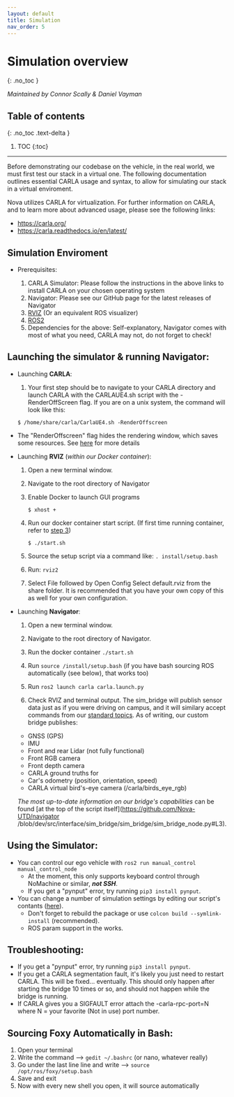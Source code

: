 ```yaml
---
layout: default
title: Simulation
nav_order: 5
---
```


# Simulation overview
{: .no_toc }

*Maintained by Connor Scally & Daniel Vayman*

## Table of contents
{: .no_toc .text-delta }

1. TOC
{:toc}

---

Before demonstrating our codebase on the vehicle, in the real world, we must first test our stack in a virtual one. The following documentation outlines essential CARLA usage and syntax, to allow for simulating our stack in a virtual enviroment. 

Nova utilizes CARLA for virtualization. For further information on CARLA, and to learn more about advanced usage, please see the following links: 

- https://carla.org/
- https://carla.readthedocs.io/en/latest/

## Simulation Enviroment

 * Prerequisites:

    1. CARLA Simulator: Please follow the instructions in the above links to install CARLA on your chosen operating system
    2. Navigator: Please see our GitHub page for the latest releases of Navigator
    3. [RVIZ](http://wiki.ros.org/rviz) (Or an equivalent ROS visualizer)
    4. [ROS2](https://docs.ros.org/en/foxy/index.html)
    5. Dependencies for the above: Self-explanatory, Navigator comes with most of what you need, CARLA may not, do not forget to check!



## Launching the simulator & running Navigator:

* Launching **CARLA**:

    1. Your first step should be to navigate to your CARLA directory and launch CARLA with the CARLAUE4.sh script with the -RenderOffScreen flag. If you are on a unix system, the command will look like this:

    ```
    $ /home/share/carla/CarlaUE4.sh -RenderOffscreen
    ```

 - The "RenderOffscreen" flag hides the rendering window, which saves some resources. See [here](https://carla.readthedocs.io/en/latest/start_quickstart/#command-line-options) for more details


* Launching **RVIZ** (*within our Docker container*):

    1. Open a new terminal window.
    
    2. Navigate to the root directory of Navigator

    3. Enable Docker to launch GUI programs
    
        `$ xhost +`
    
    3. Run our docker container start script. (If first time running container, refer to [step 3](/navigator/index)) 
       
        `$ ./start.sh `
    
    4. Source the setup script via a command like: `. install/setup.bash`

    5. Run: `rviz2`
    6. Select File followed by Open Config Select default.rviz from the share folder. It is recommended that you have your own copy of this as well             for your own configuration.
    
* Launching **Navigator**:

    1. Open a new terminal window.

    2. Navigate to the root directory of Navigator.

    3. Run the docker container `./start.sh`

    4. Run `source /install/setup.bash` (if you have bash sourcing ROS automatically (see below), that works too)

    5. Run `ros2 launch carla carla.launch.py`

    6. Check RVIZ and terminal output. The sim_bridge will publish sensor data just as if you were driving on campus, and it will similary accept commands      from our [standard topics](https://github.com/Nova-UTD/navigator/wiki/Topic-and-transform-structure). As of writing, our custom bridge publishes:

    - GNSS (GPS)
    - IMU
    - Front and rear Lidar (not fully functional)
    - Front  RGB camera
    - Front depth camera
    - CARLA ground truths for
    - Car's odometry (position, orientation, speed)
    - CARLA virtual bird's-eye camera (/carla/birds_eye_rgb)

    *The most up-to-date information on our bridge's capabilities* can be found [at the top of the script itself](https://github.com/Nova-UTD/navigator         /blob/dev/src/interface/sim_bridge/sim_bridge/sim_bridge_node.py#L3).


## Using the Simulator:

- You can control our ego vehicle with `ros2 run manual_control manual_control_node`
   - At the moment, this only supports keyboard control through NoMachine or similar, ***not SSH***.
   - If you get a "pynput" error, try running `pip3 install pynput`.
- You can change a number of simulation settings by editing our script's contants ([here](https://github.com/Nova-UTD/navigator/blob/fd05a57a46f286961956ea35986c0107a786acdf/src/interface/sim_bridge/sim_bridge/sim_bridge_node.py#L27)).
   - Don't forget to rebuild the package or use `colcon build --symlink-install` (recommended).
   - ROS param support in the works.

## Troubleshooting:

- If you get a "pynput" error, try running `pip3 install pynput`.
- If you get a CARLA segmentation fault, it's likely you just need to restart CARLA. This will be fixed... eventually. This should only happen after starting the bridge 10 times or so, and should not happen while the bridge is running.
- If CARLA gives you a SIGFAULT error attach the -carla-rpc-port=N where N = your favorite (Not in use) port number.

## Sourcing Foxy Automatically in Bash:

1. Open your terminal
2. Write the command --> `gedit ~/.bashrc` (or nano, whatever really)
3. Go under the last line line and write --> ```source /opt/ros/foxy/setup.bash```
4. Save and exit
5. Now with every new shell you open, it will source automatically

